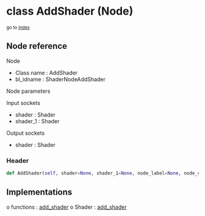# class AddShader (Node)

<sub>go to [index](/docs/index.md)</sub>

## Node reference

Node
 - Class name : AddShader
 - bl_idname : ShaderNodeAddShader

Node parameters

Input sockets
 - shader : Shader
 - shader_1 : Shader

Output sockets
 - shader : Shader

### Header

``` python
def AddShader(self, shader=None, shader_1=None, node_label=None, node_color=None):
```

## Implementations

o functions : [add_shader](/docs/Shader_classes/add_shader.md)
o Shader : [add_shader](#add_shader) 


